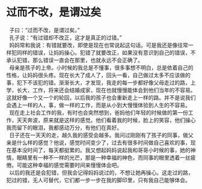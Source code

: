 # 过而不改，是谓过矣
  子曰：“过而不改，是谓过矣。”  
  孔子说：“有过错却不改正，这才是真正的过错。”  
  妈妈常和我说：有错就要改，即使是现在也常说起这句话。可是我还是像往常一样犯同样的错误，让妈妈操心。犯错了就要改正，如果没有意识到自己的错误，不承认犯错，那么错误一直会在那里，也就永远不会正确了。  
  母亲是孩子的上帝。小时候的我总是不懂事，很多事想不明白，总是依着自己的性格，让妈妈很头疼。现在长大了成人了，回头一看，自己做过太多不应该做的事，犯下不该犯的错。渐渐长大，才发现，我走的每一步都好像父母走过的路，上学，长大，工作，将来还会结婚成家，现在也就慢慢能体会到他们当年的不容易。这就好像一个又一个的轮回，以后我的孩子也会重新走上一样的路。并不是说我们会遇上一样的人，事，做一样的工作，而是从小到大慢慢体验到人生的不容易。  
  现在走上社会工作的我，有时也会突然想到，爸妈他们年轻的时候做的第一份工作，天天奔波，原来就是这样的感觉。他们看着我的时候，脸上的笑容，他们操心我而留下的眼泪，我都感动万分，有他们在真好。  
  日子还在一天天的走，越久我的感受会越多。我问过刚刚有了孩子的同事，做父亲是什么样的感觉？他说，感觉时间变少了，过去有很多时间做自己喜欢的事，现在基本没时间了，每天都挺累的。我又想起妈妈说起我和哥哥小时候的事，她的神情，眼睛里有一种不一样的光芒，那是一种幸福的神色，而同事的眼里透着一丝疲倦。可能这种幸福的感觉需要时间来慢慢体会吧。  
  以后的我还是会犯错，但我会记得妈妈说过的，不想让她再操心。这走过的路，犯过的错，无人可替代，它们都一步一步在我的脚印里，只有我自己能够体会。